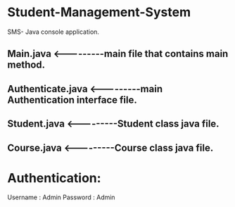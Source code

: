 # Student-Management-System
SMS- Java console application.

## Main.java          <---------main file that contains main method.
## Authenticate.java  <---------main Authentication interface file.
## Student.java       <---------Student class java file.
## Course.java        <---------Course class java file.

# Authentication:
Username : Admin
Password : Admin
